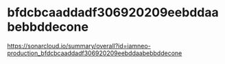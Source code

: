 # bfdcbcaaddadf306920209eebddaabebbddecone
https://sonarcloud.io/summary/overall?id=iamneo-production_bfdcbcaaddadf306920209eebddaabebbddecone
